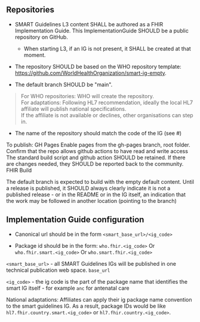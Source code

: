 
## Repositories

* SMART Guidelines L3 content SHALL be authored as a FHIR Implementation Guide. This ImplementationGuide SHOULD be a public repository on GitHub. 
  * When starting L3, if an IG is not present, it SHALL be created at that moment.

* The repository SHOULD be based on the WHO repository template: https://github.com/WorldHealthOrganization/smart-ig-empty.

* The default branch SHOULD be "main".

> For WHO repositories: WHO will create the repository.  
> For adaptations: Following HL7 recommendation, ideally the local HL7 affiliate will publish national specifications.  
> If the affiliate is not available or declines, other organisations can step in.

* The name of the repository should match the code of the IG (see #)


To publish: 
GH Pages
Enable pages from the gh-pages branch, root folder.
Confirm that the repo allows github actions to have read and write access
The standard build script and github action SHOULD be retained. If there are changes needed, they SHOULD be reported back to the community.
FHIR Build


The default branch is expected to build with the empty default content. Until a release is published, it SHOULD always clearly indicate it is not a published release  - or in the README or in the IG itself, an indication that the work may be followed in another location (pointing to the branch)

## Implementation Guide configuration

* Canonical url should be in the form `<smart_base_url>/<ig_code>`

* Package id should be in the form: `who.fhir.<ig_code>` Or `who.fhir.smart.<ig_code>` Or `who.smart.fhir.<ig_code>`



`<smart_base_url>` - all SMART Guidelines IGs will be published in one technical publication web space. `base_url`

`<ig_code>` - the ig code is the part of the package name that identifies the smart IG itself - for example `anc` for antenatal care


National adaptations: 
Affiliates can apply their ig package name convention to the smart guidelines IG. As a result, package IDs would be like `hl7.fhir.country.smart.<ig_code>` or `hl7.fhir.country.<ig_code>`.

